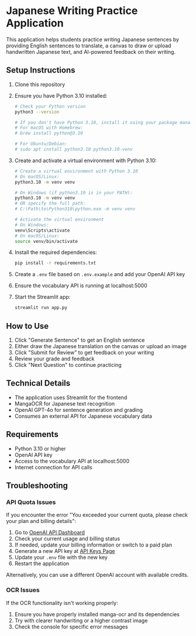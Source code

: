 # Japanese Writing Practice Application

This application helps students practice writing Japanese sentences by providing English sentences to translate, a canvas to draw or upload handwritten Japanese text, and AI-powered feedback on their writing.

## Setup Instructions

1. Clone this repository
2. Ensure you have Python 3.10 installed:
   ```bash
   # Check your Python version
   python3 --version
   
   # If you don't have Python 3.10, install it using your package manager
   # For macOS with Homebrew:
   # brew install python@3.10
   
   # For Ubuntu/Debian:
   # sudo apt install python3.10 python3.10-venv
   ```
   
3. Create and activate a virtual environment with Python 3.10:
   ```bash
   # Create a virtual environment with Python 3.10
   # On macOS/Linux:
   python3.10 -m venv venv
   
   # On Windows (if python3.10 is in your PATH):
   python3.10 -m venv venv
   # OR specify the full path:
   # C:\Path\to\Python310\python.exe -m venv venv
   
   # Activate the virtual environment
   # On Windows:
   venv\Scripts\activate
   # On macOS/Linux:
   source venv/bin/activate
   ```
   
4. Install the required dependencies:
   ```bash
   pip install -r requirements.txt
   ```

5. Create a `.env` file based on `.env.example` and add your OpenAI API key
6. Ensure the vocabulary API is running at localhost:5000
7. Start the Streamlit app:
   ```bash
   streamlit run app.py
   ```

## How to Use

1. Click "Generate Sentence" to get an English sentence
2. Either draw the Japanese translation on the canvas or upload an image
3. Click "Submit for Review" to get feedback on your writing
4. Review your grade and feedback
5. Click "Next Question" to continue practicing

## Technical Details

- The application uses Streamlit for the frontend
- MangaOCR for Japanese text recognition
- OpenAI GPT-4o for sentence generation and grading
- Consumes an external API for Japanese vocabulary data

## Requirements

- Python 3.10 or higher
- OpenAI API key
- Access to the vocabulary API at localhost:5000
- Internet connection for API calls

## Troubleshooting

### API Quota Issues

If you encounter the error "You exceeded your current quota, please check your plan and billing details":

1. Go to [OpenAI API Dashboard](https://platform.openai.com/account/usage)
2. Check your current usage and billing status
3. If needed, update your billing information or switch to a paid plan
4. Generate a new API key at [API Keys Page](https://platform.openai.com/account/api-keys)
5. Update your `.env` file with the new key
6. Restart the application

Alternatively, you can use a different OpenAI account with available credits.

### OCR Issues

If the OCR functionality isn't working properly:

1. Ensure you have properly installed manga-ocr and its dependencies
2. Try with clearer handwriting or a higher contrast image
3. Check the console for specific error messages
